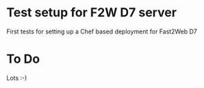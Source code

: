Test setup for F2W D7 server
============================

First tests for setting up a Chef based deployment for Fast2Web D7

To Do
=====

Lots :-)
